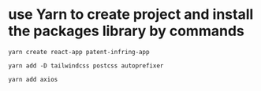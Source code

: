
# use Yarn to create project and install the packages library by commands
```
yarn create react-app patent-infring-app

yarn add -D tailwindcss postcss autoprefixer

yarn add axios
```